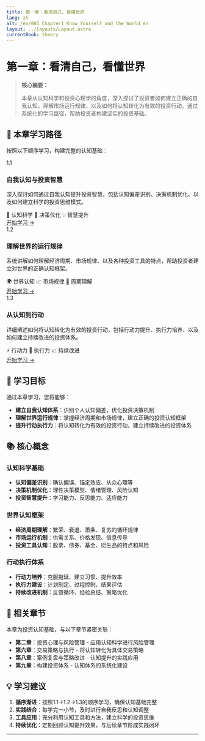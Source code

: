 ```yaml
---
title: 第一章：看清自己，看懂世界
lang: zh
alt: /en/001_Chapter1_Know_Yourself_and_the_World_en
layout: ../layouts/Layout.astro
currentBook: theory
---
```




# 第一章：看清自己，看懂世界

> **核心摘要：**
> 
> 本章从认知科学和投资心理学的角度，深入探讨了投资者如何建立正确的自我认知，理解市场运行规律，以及如何将认知转化为有效的投资行动。通过系统化的学习路径，帮助投资者构建坚实的投资基础。

## 📖 本章学习路径

按照以下顺序学习，构建完整的认知基础：

<div class="chapters-grid">
  <div class="chapter-card">
    <div class="chapter-header">
      <span class="chapter-number">1.1</span>
      <h3>自我认知与投资智慧</h3>
    </div>
    <p>深入探讨如何通过自我认知提升投资智慧，包括认知偏差识别、决策机制优化、以及如何建立科学的投资思维模式。</p>
    <div class="chapter-features">
      <span class="feature-tag">🧠 认知科学</span>
      <span class="feature-tag">🎯 决策优化</span>
      <span class="feature-tag">💡 智慧提升</span>
    </div>
    <a href="/001_Chapter1/1.1_Self_Awareness_and_Investment_Wisdom_CN" class="chapter-link">开始学习 →</a>
  </div>

  <div class="chapter-card">
    <div class="chapter-header">
      <span class="chapter-number">1.2</span>
      <h3>理解世界的运行规律</h3>
    </div>
    <p>系统讲解如何理解经济周期、市场规律、以及各种投资工具的特点，帮助投资者建立对世界的正确认知框架。</p>
    <div class="chapter-features">
      <span class="feature-tag">🌍 世界认知</span>
      <span class="feature-tag">📈 市场规律</span>
      <span class="feature-tag">🔄 周期理解</span>
    </div>
    <a href="/001_Chapter1/1.2_Understanding_the_World_CN" class="chapter-link">开始学习 →</a>
  </div>

  <div class="chapter-card">
    <div class="chapter-header">
      <span class="chapter-number">1.3</span>
      <h3>从认知到行动</h3>
    </div>
    <p>详细阐述如何将认知转化为有效的投资行动，包括行动力提升、执行力培养、以及如何建立持续改进的投资体系。</p>
    <div class="chapter-features">
      <span class="feature-tag">⚡ 行动力</span>
      <span class="feature-tag">🎯 执行力</span>
      <span class="feature-tag">📈 持续改进</span>
    </div>
    <a href="/001_Chapter1/1.3_From_Cognition_to_Action_CN" class="chapter-link">开始学习 →</a>
  </div>
</div>

## 🎯 学习目标

通过本章学习，您将能够：

- **建立自我认知体系**：识别个人认知偏差，优化投资决策机制
- **理解世界运行规律**：掌握经济周期和市场规律，建立正确的投资认知框架
- **提升行动执行力**：将认知转化为有效的投资行动，建立持续改进的投资体系

## 📚 核心概念

### 认知科学基础
- **认知偏差识别**：确认偏误、锚定效应、从众心理等
- **决策机制优化**：理性决策模型、情绪管理、风险认知
- **投资智慧提升**：学习能力、反思能力、适应能力

### 世界认知框架
- **经济周期理解**：繁荣、衰退、萧条、复苏的循环规律
- **市场运行机制**：供需关系、价格发现、信息传导
- **投资工具认知**：股票、债券、基金、衍生品的特点和风险

### 行动执行体系
- **行动力培养**：克服拖延、建立习惯、提升效率
- **执行力建设**：计划制定、过程控制、结果评估
- **持续改进机制**：反馈循环、经验总结、策略优化

## 🔗 相关章节

本章为投资认知基础，与以下章节紧密关联：

- **第二章**：投资心理与风险管理 - 应用认知科学进行风险管理
- **第六章**：交易策略与执行 - 将认知转化为具体交易策略
- **第八章**：案例复盘与策略改进 - 认知提升的实践应用
- **第九章**：构建投资体系 - 认知体系的系统化建设

## 💡 学习建议

1. **循序渐进**：按照1.1→1.2→1.3的顺序学习，确保认知基础完整
2. **实践结合**：每学完一小节，及时进行自我反思和认知调整
3. **工具应用**：充分利用认知工具和方法，建立科学的投资思维
4. **持续优化**：定期回顾认知提升效果，与后续章节形成实践闭环

---


<style>
  
  
  /* 页面导航样式 - 与底部导航一致 */
  .page-nav {
    display: flex;
    justify-content: center;
    align-items: center;
    gap: 2rem;
    padding: 1.5rem 0;
    margin: 2rem 0;
    border-top: 1px solid var(--border-color);
    border-bottom: 1px solid var(--border-color);
  }

  .page-nav a {
    display: inline-flex;
    align-items: center;
    padding: 0.8rem 1.5rem;
    background: linear-gradient(135deg, var(--primary-color) 0%, var(--primary-light) 100%);
    color: white;
    text-decoration: none;
    border-radius: 25px;
    font-size: 0.95rem;
    font-weight: 600;
    transition: all 0.3s ease;
    box-shadow: 0 4px 12px rgba(56, 142, 60, 0.3);
  }

  .page-nav a:hover {
    background: linear-gradient(135deg, var(--primary-light) 0%, #81C784 100%);
    transform: translateY(-2px);
    box-shadow: 0 6px 20px rgba(56, 142, 60, 0.4);
  }

  .page-nav a:first-child {
    background: linear-gradient(135deg, #2196f3 0%, #42a5f5 100%);
    box-shadow: 0 4px 12px rgba(33, 150, 243, 0.3);
  }

  .page-nav a:first-child:hover {
    background: linear-gradient(135deg, #42a5f5 0%, #64b5f6 100%);
    box-shadow: 0 6px 20px rgba(33, 150, 243, 0.4);
  }

  .page-nav a:last-child {
    background: linear-gradient(135deg, var(--primary-color) 0%, var(--primary-light) 100%);
    box-shadow: 0 4px 12px rgba(56, 142, 60, 0.3);
  }

  .page-nav a:last-child:hover {
    background: linear-gradient(135deg, var(--primary-light) 0%, #81C784 100%);
    box-shadow: 0 6px 20px rgba(56, 142, 60, 0.4);
  }

  /* 暗色模式适配 */
  [data-theme="dark"] .page-nav a:first-child {
    background: linear-gradient(135deg, #1976d2 0%, #1e88e5 100%);
  }

  [data-theme="dark"] .page-nav a:first-child:hover {
    background: linear-gradient(135deg, #1e88e5 0%, #2196f3 100%);
  }

  /* 响应式设计 */
  @media (max-width: 768px) {
    .page-nav {
      flex-direction: column;
      gap: 1rem;
    }

    .page-nav a {
      font-size: 0.9rem;
      padding: 0.7rem 1.2rem;
    }
  }
</style>

